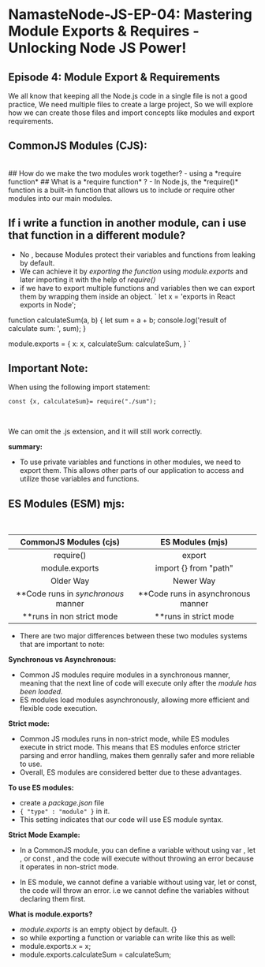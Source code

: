 # NamasteNode-JS-EP-04: Mastering Module Exports & Requires - Unlocking Node JS Power!
**Episode 4: Module Export & Requirements**
---------------------------------------------------------------- 
We all know that keeping all the Node.js code in a single file is not a good practice, We need multiple files to create a large project, So we will explore how we can create those files and import concepts like modules and export requirements.
<br>

## CommonJS Modules (CJS):
<br>
## How do we make the two modules work together?
- using a *require function*
## What is a *require function* ?
- In Node.js, the *require()* function is a built-in function that allows us to include or require other modules into our main modules.

## If i write a function in another module, can i use that function in a different module?
- No , because Modules protect their variables and functions from leaking by default.
- We can achieve it by *exporting the function* using *module.exports* and later importing it with the help of *require()*
- if we have to export multiple functions and variables then we can export them by wrapping them inside an object.
` let x = 'exports in React exports in Node';

function calculateSum(a, b) {
    let sum = a + b;
    console.log('result of calculate sum: ', sum);
}

module.exports = {
    x: x,
    calculateSum: calculateSum,
}
`
## Important Note: 
When using the following import statement:
<br>

` const {x, calculateSum}= require("./sum"); `

<br>

We can omit the .js extension, and it will still work correctly.

**summary:** 
- To use private variables and functions in other modules, we need to export them. This allows other parts of our application to access and utilize those variables and functions.

## ES Modules (ESM) mjs:
<br>

|      **CommonJS Modules (cjs)**     |        **ES Modules (mjs)**        |
|:-----------------------------------:|:----------------------------------:|
|              require()              |               export               |
|            module.exports           |        import {} from "path"       |
|              Older Way              |              Newer Way             |
| **Code runs in *synchronous* manner | **Code runs in asynchronous manner |
| **runs in non strict mode           | **runs in strict mode              |

- There are two major differences between these two modules systems that are important to note:

**Synchronous vs Asynchronous:**
- Common JS modules require modules in a synchronous manner, meaning that the next line of code will execute only after the *module has been loaded.*
- ES modules load modules asynchronously, allowing more efficient and flexible code execution. 
  
**Strict mode:**
- Common JS modules runs in non-strict mode, while ES modules execute in strict mode. This means that ES modules enforce stricter parsing and error handling, makes them genrally safer and more reliable to use.
- Overall, ES modules are considered better due to these advantages.  

**To use ES modules:**

- create a *package.json* file
- ` { "type" : "module" } ` in it.
- This setting indicates that our code will use ES module syntax. 

**Strict Mode Example:** 

- In a CommonJS module, you can define a variable without using var , let , or 
const , and the code will execute without throwing an error because it operates
in non-strict mode.


- In ES module, we cannot define a variable without using var, let or const, the code will throw an error. i.e we cannot define the variables without declaring them first.

**What is module.exports?**

- *module.exports* is an empty object by default. {}
- so while exporting a function or variable can write like this as well:
- module.exports.x = x;
- module.exports.calculateSum = calculateSum;
